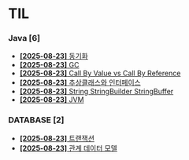 # TIL
 
### Java [6]
- [**[2025-08-23]**  동기화](https://github.com/A-lass/TIL/blob/main/Java/동기화.md)
- [**[2025-08-23]**  GC](https://github.com/A-lass/TIL/blob/main/Java/GC.md)
- [**[2025-08-23]**  Call By Value vs Call By Reference](https://github.com/A-lass/TIL/blob/main/Java/Call_By_Value_vs_Call_By_Reference.md)
- [**[2025-08-23]**  추상클래스와 인터페이스](https://github.com/A-lass/TIL/blob/main/Java/추상클래스와_인터페이스.md)
- [**[2025-08-23]**  String StringBuilder StringBuffer](https://github.com/A-lass/TIL/blob/main/Java/String_StringBuilder_StringBuffer.md)
- [**[2025-08-23]**  JVM](https://github.com/A-lass/TIL/blob/main/Java/JVM.md)
### DATABASE [2]
- [**[2025-08-23]**  트랜잭션](https://github.com/A-lass/TIL/blob/main/DATABASE/트랜잭션.md)
- [**[2025-08-23]**  관계 데이터 모델](https://github.com/A-lass/TIL/blob/main/DATABASE/관계_데이터_모델.md)
